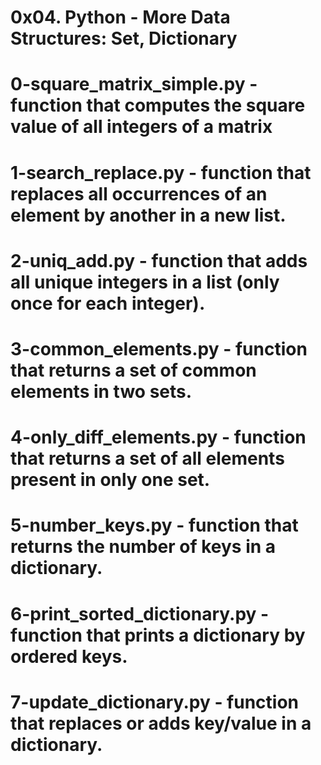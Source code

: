 # 0x04. Python - More Data Structures: Set, Dictionary
# 0-square_matrix_simple.py - function that computes the square value of all integers of a matrix
# 1-search_replace.py - function that replaces all occurrences of an element by another in a new list.
# 2-uniq_add.py - function that adds all unique integers in a list (only once for each integer).
# 3-common_elements.py - function that returns a set of common elements in two sets.
# 4-only_diff_elements.py - function that returns a set of all elements present in only one set.
# 5-number_keys.py - function that returns the number of keys in a dictionary.
# 6-print_sorted_dictionary.py - function that prints a dictionary by ordered keys.
# 7-update_dictionary.py - function that replaces or adds key/value in a dictionary.

